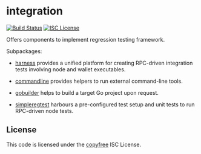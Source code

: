 integration
===========
[![Build Status](http://img.shields.io/travis/decred/btcd.svg)](https://travis-ci.org/btcsuite/btcd)
[![ISC License](http://img.shields.io/badge/license-ISC-blue.svg)](http://copyfree.org)

Offers components to implement regression testing framework.

Subpackages:

 - [harness](https://github.com/btcsuite/btcd/tree/master/integration/harness)
 provides a unified platform for creating RPC-driven integration tests involving
 node and wallet executables.

 - [commandline](https://github.com/btcsuite/btcd/tree/master/integration/commandline)
 provides helpers to run external command-line tools.

 - [gobuilder](https://github.com/btcsuite/btcd/tree/master/integration/gobuilder)
 helps to build a target Go project upon request.

 - [simpleregtest](https://github.com/btcsuite/btcd/tree/master/integration/harness/simpleregtest)
 harbours a pre-configured test setup and unit tests to run RPC-driven node tests.

 ## License
 This code is licensed under the [copyfree](http://copyfree.org) ISC License.